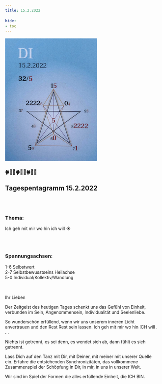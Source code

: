 ```yaml
---
title: 15.2.2022

hide:
- toc
---
```



<style>
img {
  width: 300px;
  max-width: 99%
}
</style>

![](../img/2022-02-15.png)

### 🍀🦋💚🍀🦋💚🍀🦋💚

## **Tagespentagramm 15.2.2022**
<br><br>
### **Thema:**
Ich geh mit mir wo hin ich will ☀️

<br><br>
### **Spannungsachsen:**
1-6 Selbstwert  
2-7 Selbstbewusstseins Heilachse  
5-0 Individual/Kollektiv/Wandlung
<br><br><br>


Ihr Lieben

Der Zeitgeist des heutigen Tages schenkt uns das Gefühl von Einheit, verbunden im Sein, Angenommensein, Individualität und Seelenliebe.

So wunderschön erfüllend, wenn wir uns unserem inneren Licht anvertrauen und den Rest Rest sein lassen. Ich geh mit mir wo hin ICH will . . .

Nichts ist getrennt, es sei denn, es wendet sich ab, dann fühlt es sich getrennt.

Lass Dich auf den Tanz mit Dir, mit Deiner, mit meiner mit unserer Quelle ein. Erfahre die entstehenden Synchronizitäten, das vollkommene Zusammenspiel der Schöpfung in Dir, in mir, in uns in unserer Welt.

Wir sind im Spiel der Formen die alles erfüllende Einheit, die ICH BIN.
